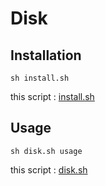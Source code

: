 # Disk

## Installation

    sh install.sh

this script : [install.sh](https://github.com/ghsable/dotfiles/blob/master/bin/disk/install.sh)

## Usage

    sh disk.sh usage

this script : [disk.sh](https://github.com/ghsable/dotfiles/blob/master/bin/disk/disk.sh)

